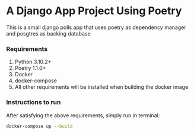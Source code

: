 # A Django App Project Using Poetry
This is a small django polls app that uses poetry as dependency manager and posgtres as backing database

### Requirements
1. Python 3.10.2+
2. Poetry 1.1.0+
3. Docker
4. docker-compose
5. All other requirements will be installed when building the docker image

### Instructions to run
After satisfying the above requirements, simply run in terminal:
```bash
docker-compose up --build
```

